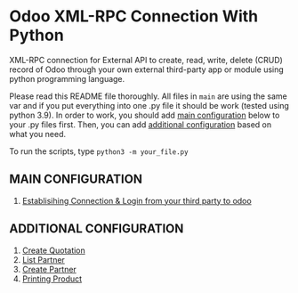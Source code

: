 # Odoo XML-RPC Connection With Python
XML-RPC connection for External API to create, read, write, delete (CRUD) record of Odoo through your own external third-party app or module using python programming language.

Please read this README file thoroughly. All files in `main` are using the same var and if you put everything into one .py file it should be work (tested using python 3.9). In order to work, you should add [main configuration](#Main-Configuration) below to your .py files first. Then, you can add [additional configuration](#Additional-configuration) based on what you need.

To run the scripts, type `python3 -m your_file.py`

## MAIN CONFIGURATION
1. [Establisihing Connection & Login from your third party to odoo](https://github.com/Altela/odooExternalAPI/blob/main/establish_connection.py)

## ADDITIONAL CONFIGURATION
1. [Create Quotation](https://github.com/Altela/odooExternalAPI/blob/main/create_quotation.py)
2. [List Partner](https://github.com/Altela/odooExternalAPI/blob/main/list_partner.py)
3. [Create Partner](https://github.com/Altela/odooExternalAPI/blob/main/create_partner.py)
4. [Printing Product](https://github.com/Altela/odooExternalAPI/blob/main/printing_product.py)
